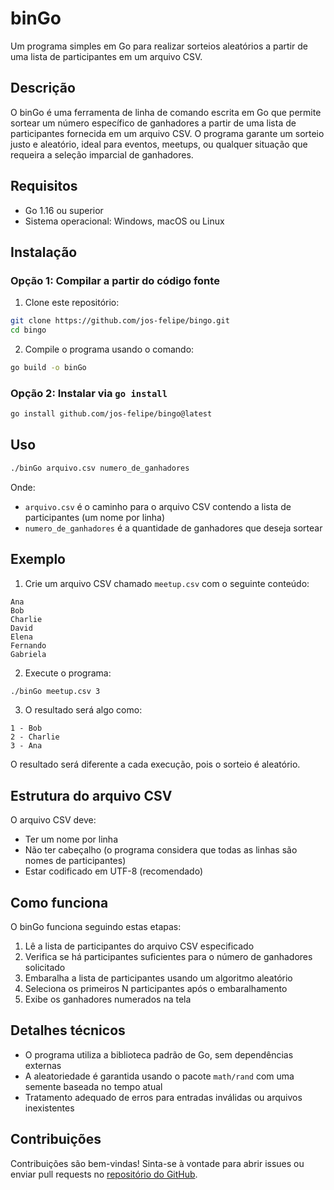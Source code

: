 # binGo

Um programa simples em Go para realizar sorteios aleatórios a partir de uma lista de participantes em um arquivo CSV.

## Descrição

O binGo é uma ferramenta de linha de comando escrita em Go que permite sortear um número específico de ganhadores a partir de uma lista de participantes fornecida em um arquivo CSV. O programa garante um sorteio justo e aleatório, ideal para eventos, meetups, ou qualquer situação que requeira a seleção imparcial de ganhadores.

## Requisitos

- Go 1.16 ou superior
- Sistema operacional: Windows, macOS ou Linux

## Instalação

### Opção 1: Compilar a partir do código fonte

1. Clone este repositório:
```bash
git clone https://github.com/jos-felipe/bingo.git
cd bingo
```

2. Compile o programa usando o comando:
```bash
go build -o binGo
```

### Opção 2: Instalar via `go install`

```bash
go install github.com/jos-felipe/bingo@latest
```

## Uso

```bash
./binGo arquivo.csv numero_de_ganhadores
```

Onde:
- `arquivo.csv` é o caminho para o arquivo CSV contendo a lista de participantes (um nome por linha)
- `numero_de_ganhadores` é a quantidade de ganhadores que deseja sortear

## Exemplo

1. Crie um arquivo CSV chamado `meetup.csv` com o seguinte conteúdo:
```
Ana
Bob
Charlie
David
Elena
Fernando
Gabriela
```

2. Execute o programa:
```bash
./binGo meetup.csv 3
```

3. O resultado será algo como:
```
1 - Bob
2 - Charlie
3 - Ana
```

O resultado será diferente a cada execução, pois o sorteio é aleatório.

## Estrutura do arquivo CSV

O arquivo CSV deve:
- Ter um nome por linha
- Não ter cabeçalho (o programa considera que todas as linhas são nomes de participantes)
- Estar codificado em UTF-8 (recomendado)

## Como funciona

O binGo funciona seguindo estas etapas:
1. Lê a lista de participantes do arquivo CSV especificado
2. Verifica se há participantes suficientes para o número de ganhadores solicitado
3. Embaralha a lista de participantes usando um algoritmo aleatório
4. Seleciona os primeiros N participantes após o embaralhamento
5. Exibe os ganhadores numerados na tela

## Detalhes técnicos

- O programa utiliza a biblioteca padrão de Go, sem dependências externas
- A aleatoriedade é garantida usando o pacote `math/rand` com uma semente baseada no tempo atual
- Tratamento adequado de erros para entradas inválidas ou arquivos inexistentes

## Contribuições

Contribuições são bem-vindas! Sinta-se à vontade para abrir issues ou enviar pull requests no [repositório do GitHub](https://github.com/jos-felipe/bingo).